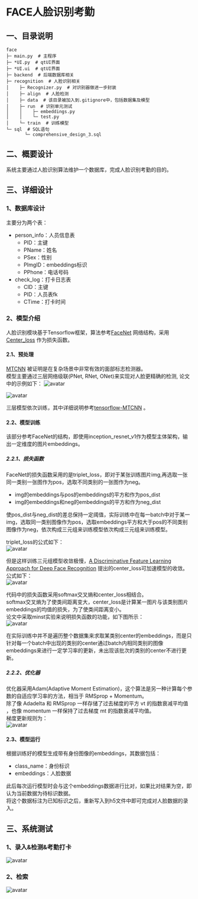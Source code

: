 # FACE人脸识别考勤
## 一、目录说明
```text
face
├─ main.py  # 主程序
├─ *UI.py  # qtUI界面
├─ *UI.ui  # qtUI界面
├─ backend  # 后端数据库相关
├─ recognition  # 人脸识别相关
│    ├─ Recognizer.py  # 对识别器做进一步封装
│    ├─ align  # 人脸检测
│    ├─ data  # 该目录被加入到.gitignore中，包括数据集及模型
│    ├─ run  # 识别单元测试
│    │    ├─ embeddings.py
│    │    └─ test.py
│    └─ train  # 训练模型
└─ sql  # SQL语句
       └─ comprehensive_design_3.sql
```
## 二、概要设计
系统主要通过人脸识别算法维护一个数据库，完成人脸识别考勤的目的。
## 三、详细设计
### 1、数据库设计
主要分为两个表：
- person_info：人员信息表
  - PID：主键
  - PName：姓名
  - PSex：性别
  - PImgID：embeddings标识
  - PPhone：电话号码
- check_log：打卡日志表
  - CID：主键
  - PID：人员表fk
  - CTime：打卡时间
### 2、模型介绍
人脸识别模块基于Tensorflow框架，算法参考[FaceNet](https://arxiv.org/abs/1503.03832) 网络结构，采用[Center_loss](https://link.springer.com/chapter/10.1007%2F978-3-319-46478-7_31) 作为损失函数。
#### 2.1、预处理
[MTCNN](https://kpzhang93.github.io/MTCNN_face_detection_alignment/index.html) 被证明是在复杂场景中非常有效的面部标志检测器。  
模型主要通过三层网络级联(PNet, RNet, ONet)来实现对人脸更精确的检测, 论文中的示例如下：
![avatar](./pic/1.jpg)

![avatar](./pic/2.jpg)

三层模型依次训练，其中详细说明参考[tensorflow-MTCNN](https://github.com/LeslieZhoa/tensorflow-MTCNN) 。
#### 2.2、模型训练
该部分参考FaceNet的结构，即使用inception_resnet_v1作为模型主体架构，输出一定维度的图片embeddings。 
##### 2.2.1、损失函数 
FaceNet的损失函数采用的是triplet_loss，即对于某张训练图片img,再选取一张同一类别一张图作为pos，选取不同类别的一张图作为neg。  
- img的embeddings与pos的embeddings的平方和作为pos_dist
- img的embeddings和neg的embeddings的平方和作为neg_dist

使pos_dist与neg_dist的差总保持一定阈值，实际训练中在每一batch中对于某一img，选取同一类别图像作为pos，选取embeddings平方和大于pos的不同类别图像作为neg，依次构成三元组来训练模型依次构成三元组来训练模型。  

triplet_loss的公式如下：  
![avatar](./pic/3.jpg)

但是这样训练三元组模型收敛极慢，[A Discriminative Feature Learning Approach for Deep Face Recognition](https://link.springer.com/chapter/10.1007%2F978-3-319-46478-7_31) 提出的center_loss可加速模型的收敛。  
公式如下：  
![avatar](./pic/5.jpg)

代码中的损失函数采用softmax交叉熵和center_loss相结合。  
softmax交叉熵为了使类间距离变大，center_loss是计算某一图片与该类别图片embeddings的均值的损失，为了使类间距离变小。  
论文中采取minst实验来说明损失函数的功能，如下图所示：  
![avatar](./pic/4.jpg)

在实际训练中并不是遍历整个数据集来求取某类别center的embeddings，而是只针对每一个batch中出现的类别的center通过batch内相同类别的图像embeddings来进行一定学习率的更新，未出现该批次的类别的center不进行更新。  

##### 2.2.2、优化器
优化器采用Adam(Adaptive Moment Estimation)，这个算法是另一种计算每个参数的自适应学习率的方法，相当于 RMSprop + Momentum。  
除了像 Adadelta 和 RMSprop 一样存储了过去梯度的平方 vt 的指数衰减平均值 ，也像 momentum 一样保持了过去梯度 mt 的指数衰减平均值。  
梯度更新规则为：  
![avatar](./pic/6.jpg)

#### 2.3、模型运行
根据训练好的模型生成带有身份图像的embeddings，其数据包括：
- class_name：身份标识 
- embeddings：人脸数据

此后每次运行模型时会与这个embeddings数据进行比对，如果比对结果为空，即认为当前数据为待标识数据。  
将这个数据标注为已知标识之后，重新写入到h5文件中即可完成对人脸数据的录入。
## 三、系统测试
### 1、录入&检测&考勤打卡
![avatar](./pic/rt.jpg)

### 2、检索
![avatar](./pic/log.jpg)

